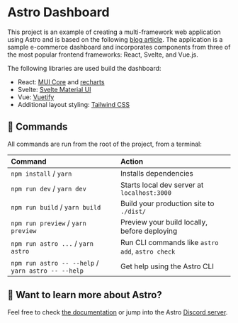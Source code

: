 # Astro Dashboard
This project is an example of creating a multi-framework web application using Astro and is based on the following [blog article](https://blog.logrocket.com/building-multi-framework-dashboard-with-astro/). The application is a sample e-commerce dashboard and incorporates components from three of the most popular frontend frameworks: React, Svelte, and Vue.js. 

The following libraries are used build the dashboard:
- React: [MUI Core](https://mui.com/core/) and [recharts](https://recharts.org/)
- Svelte: [Svelte Material UI](https://sveltematerialui.com/)
- Vue: [Vuetify](https://vuetifyjs.com/en/)
- Additional layout styling: [Tailwind CSS](https://tailwindcss.com/)

## 🧞 Commands

All commands are run from the root of the project, from a terminal:

| Command                   | Action                                           |
| :------------------------ | :----------------------------------------------- |
| `npm install` / `yarn`                            | Installs dependencies                            |
| `npm run dev` / `yarn dev`                        | Starts local dev server at `localhost:3000`      |
| `npm run build` / `yarn build`                    | Build your production site to `./dist/`          |
| `npm run preview`  / `yarn preview`               | Preview your build locally, before deploying     |
| `npm run astro ...`  / `yarn astro`               | Run CLI commands like `astro add`, `astro check` |
| `npm run astro -- --help` / `yarn astro -- --help`| Get help using the Astro CLI                     |

## 👀 Want to learn more about Astro?

Feel free to check [the documentation](https://docs.astro.build) or jump into the Astro [Discord server](https://astro.build/chat).
